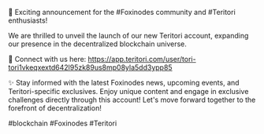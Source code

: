 🚀 Exciting announcement for the #Foxinodes community and #Teritori enthusiasts!

We are thrilled to unveil the launch of our new Teritori account, expanding our presence in the decentralized blockchain universe.

🔗 Connect with us here: https://app.teritori.com/user/tori-tori1vkeqxextd642l95zk89us8mp08yla5dd3ypp85

✨ Stay informed with the latest Foxinodes news, upcoming events, and Teritori-specific exclusives. Enjoy unique content and engage in exclusive challenges directly through this account! Let's move forward together to the forefront of decentralization!

#blockchain #Foxinodes #Teritori